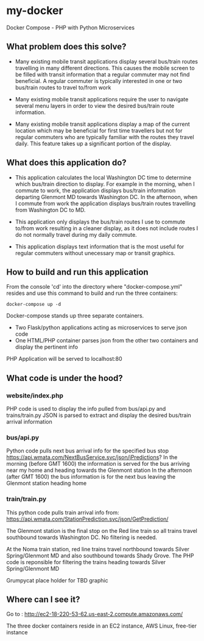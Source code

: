 # my-docker

Docker Compose - PHP with Python Microservices

## What problem does this solve?
* Many existing mobile transit applications display several bus/train routes travelling in many different directions. This causes the mobile screen to be filled with transit information that a regular commuter may not find beneficial. A regular commuter is typically interested in one or two bus/train routes to travel to/from work

* Many existing mobile transit applications require the user to navigate several menu layers in order to view the desired bus/train route information. 

* Many existing mobile transit applications display a map of the current location which may be beneficial for first time travellers but not for regular commuters who are typically familiar with the routes they travel daily. This feature takes up a significant portion of the display.

## What does this application do?

* This application calculates the local Washington DC time to determine which bus/train direction to display. For example in the morning, when I commute to work, the application displays bus/train information departing Glenmont MD towards Washington DC. In the afternoon, when I commute from work the application displays bus/train routes travelling from Washington DC to MD.

* This application only displays the bus/train routes I use to commute to/from work resulting in a cleaner display, as it does not include routes I do not normally travel during my daily commute.

* This application displays text information that is the most useful for regular commuters without unecessary map or transit graphics.

## How to build and run this application
From the console 'cd' into the directory where "docker-compose.yml" resides and use this command to build and run the three containers:
```
docker-compose up -d
```
Docker-compose stands up three separate containers. 
* Two Flask/python applications acting as microservices to serve json code
* One HTML/PHP container parses json from the other two containers and display the pertinent info

PHP Application will be served to localhost:80

## What code is under the hood?

### website/index.php
PHP code is used to display the info pulled from bus/api.py and trains/train.py
JSON is parsed to extract and display the desired bus/train arrival information 

### bus/api.py
Python code pulls next bus arrival info for the specified bus stop
https://api.wmata.com/NextBusService.svc/json/jPredictions?
In the morning (before GMT 1600) the information is served for the bus arriving near my home and heading towards the Glenmont station
In the afternoon (after GMT 1600) the bus information is for the next bus leaving the Glenmont station heading home 

### train/train.py
This python code pulls train arrival info from: https://api.wmata.com/StationPrediction.svc/json/GetPrediction/

The Glenmont station is the final stop on the Red line train so all trains travel southbound towards Washington DC. No filtering is needed.

At the Noma train station, red line trains travel northbound towards Silver Spring/Glenmont MD and also southbound towards Shady Grove.
The PHP code is reponsible for filtering the trains heading towards Silver Spring/Glenmont MD

Grumpycat place holder for TBD graphic

## Where can I see it?

Go to : http://ec2-18-220-53-62.us-east-2.compute.amazonaws.com/

The three docker containers reside in an EC2 instance, AWS Linux, free-tier instance
